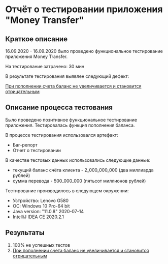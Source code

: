 # Отчёт о тестировании приложения "Money Transfer"

## Краткое описание

16.09.2020 - 16.09.2020 было проведено функциональное тестирование приложения Money Transfer. 

На тестирование затрачено: 30 мин

В результате тестирования выявлен следующий дефект:

[При пополнении счета баланс не увеличивается и становится отрицательным](https://github.com/AigulD/Money_Transfer/issues/1)

## Описание процесса тестования
Было проведено позитивное функциональное тестирование приложения. Тестировалась функция пополнения баланса. 

В процессе тестирования использовался артефакт:
* Баг-репорт
* Отчет о тестировании

В качестве тестовых данных использовались следующие данные:
* текущий баланс счёта клиента - 2_000_000_000 (два миллиарда рублей)
* сумма перевода - 500_000_000 (пятьсот миллионов рублей)

Тестирование производилось в следующем окружении:
* Устройство: Lenovo G580
* ОС: Windows 10 Pro-64 bit
* Java version: "11.0.8" 2020-07-14
* IntelliJ IDEA CE 2020.2.1

## Результаты

1. 100% не успешных тестов
2. [При пополнении счета баланс не увеличивается и становится отрицательным](https://github.com/AigulD/Money_Transfer/issues/1)
